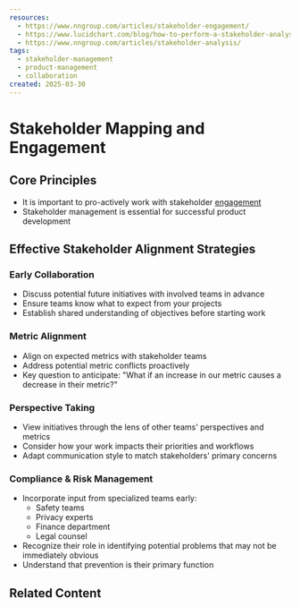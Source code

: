 ```yaml
---
resources:
  - https://www.nngroup.com/articles/stakeholder-engagement/
  - https://www.lucidchart.com/blog/how-to-perform-a-stakeholder-analysis
  - https://www.nngroup.com/articles/stakeholder-analysis/
tags:
  - stakeholder-management
  - product-management
  - collaboration
created: 2025-03-30
---
```


# Stakeholder Mapping and Engagement

## Core Principles
- It is important to pro-actively work with stakeholder [engagement](https://www.nngroup.com/articles/stakeholder-engagement/)
- Stakeholder management is essential for successful product development

## Effective Stakeholder Alignment Strategies

### Early Collaboration
- Discuss potential future initiatives with involved teams in advance
- Ensure teams know what to expect from your projects
- Establish shared understanding of objectives before starting work

### Metric Alignment
- Align on expected metrics with stakeholder teams
- Address potential metric conflicts proactively
- Key question to anticipate: "What if an increase in our metric causes a decrease in their metric?"

### Perspective Taking
- View initiatives through the lens of other teams' perspectives and metrics
- Consider how your work impacts their priorities and workflows
- Adapt communication style to match stakeholders' primary concerns

### Compliance & Risk Management
- Incorporate input from specialized teams early:
  - Safety teams
  - Privacy experts
  - Finance department
  - Legal counsel
- Recognize their role in identifying potential problems that may not be immediately obvious
- Understand that prevention is their primary function

## Related Content

